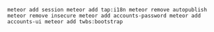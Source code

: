 `
meteor add session
meteor add tap:i18n
meteor remove autopublish
meteor remove insecure
meteor add accounts-password
meteor add accounts-ui
meteor add twbs:bootstrap
`

